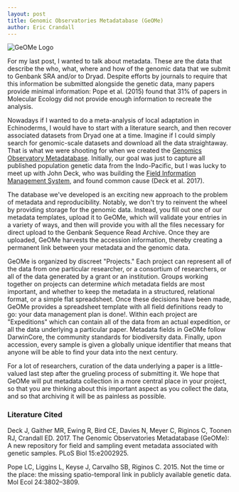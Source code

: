 ```yaml
---
layout: post 
title: Genomic Observatories Metadatabase (GeOMe)
author: Eric Crandall
---
```


![GeOMe Logo](Logo_1_RGB.jpg)

For my last post, I wanted to talk about metadata. These are the data that describe the who, what, where and how of the genomic data that we submit to Genbank SRA and/or to Dryad. Despite efforts by journals to require that this information be submitted alongside the genetic data, many papers provide minimal information: Pope et al. (2015) found that 31% of papers in Molecular Ecology did not provide enough information to recreate the analysis.

Nowadays if I wanted to do a meta-analysis of local adaptation in Echinoderms, I would have to start with a literature search, and then recover associated datasets from Dryad one at a time. Imagine if I could simply search for genomic-scale datasets and download all the data straightaway. That is what we were shooting for when we created the [Genomics Observatory Metadatabase](https://geome-db.org). Initially, our goal was just to capture all published population genetic data from the Indo-Pacific, but I was lucky to meet up with John Deck, who was building the [Field Information Management System](http://biscicol.org), and found common cause (Deck et al. 2017).


The database we've developed is an exciting new approach to the problem of metadata and reproducibility. Notably, we don't try to reinvent the wheel by providing storage for the genomic data. Instead, you fill out one of our metadata templates, upload it to GeOMe, which will validate your entries in a variety of ways, and then will provide you with all the files necessary for direct upload to the Genbank Sequence Read Archive. Once they are uploaded, GeOMe harvests the accession information, thereby creating a permanent link between your metadata and the genomic data.

GeOMe is organized by discreet "Projects." Each project can represent all of the data from one particular researcher, or a consortium of researchers, or all of the data generated by a grant or an institution. Groups working together on projects can determine *which* metadata fields are most important, and whether to keep the metadata in a structured, relational format, or a simple flat spreadsheet. Once these decisions have been made, GeOMe provides a spreadsheet template with all field definitions ready to go: your data management plan is done!. Within each project are "Expeditions" which can contain all of the data from an actual expedition, or all the data underlying a particular paper. Metadata fields in GeOMe follow DarwinCore, the community standards for biodiversity data. Finally, upon accession, every sample is given a globally unique identifier that means that anyone will be able to find your data into the next century.

For a lot of researchers, curation of the data underlying a paper is a little-valued last step after the grueling process of submitting it. We hope that GeOMe will put metadata collection in a more central place in your project, so that you are thinking about this important aspect as you collect the data, and so that archiving it will be as painless as possible.

### Literature Cited

Deck J, Gaither MR, Ewing R, Bird CE, Davies N, Meyer C, Riginos C, Toonen RJ, Crandall ED. 2017. The Genomic Observatories Metadatabase (GeOMe): A new repository for field and sampling event metadata associated with genetic samples. PLoS Biol 15:e2002925.

Pope LC, Liggins L, Keyse J, Carvalho SB, Riginos C. 2015. Not the time or the place: the missing spatio-temporal link in publicly available genetic data. Mol Ecol 24:3802–3809.